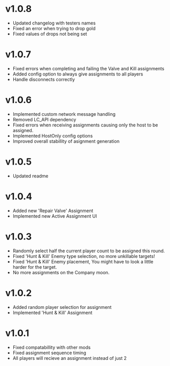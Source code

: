 # v1.0.8
+ Updated changelog with testers names
+ Fixed an error when trying to drop gold
+ Fixed values of drops not being set

# v1.0.7
+ Fixed errors when completing and failing the Valve and Kill assignments
+ Added config option to always give assignments to all players
+ Handle disconnects correctly

# v1.0.6
+ Implemented custom network message handling
+ Removed LC_API dependency
+ Fixed errors when receiving assignments causing only the host to be assigned.
+ Implemented HostOnly config options
+ Improved overall stabillity of asignment generation

# v1.0.5
+ Updated readme

# v1.0.4
+ Added new 'Repair Valve' Assignment
+ Implemented new Active Assignment UI

# v1.0.3
+ Randomly select half the current player count to be assigned this round.
+ Fixed 'Hunt & Kill' Enemy type selection, no more unkillable targets!
+ Fixed 'Hunt & Kill' Enemy placement, You might have to look a little harder for the target.
+ No more assignments on the Company moon.

# v1.0.2
+ Added random player selection for assignment
+ Implemented 'Hunt & Kill' Assignment

# v1.0.1
+ Fixed compatabillity with other mods
+ Fixed assignment sequence timing
+ All players will recieve an assignment instead of just 2 




